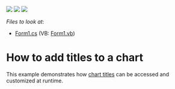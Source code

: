 <!-- default badges list -->
![](https://img.shields.io/endpoint?url=https://codecentral.devexpress.com/api/v1/VersionRange/128572625/14.2.3%2B)
[![](https://img.shields.io/badge/Open_in_DevExpress_Support_Center-FF7200?style=flat-square&logo=DevExpress&logoColor=white)](https://supportcenter.devexpress.com/ticket/details/E1375)
[![](https://img.shields.io/badge/📖_How_to_use_DevExpress_Examples-e9f6fc?style=flat-square)](https://docs.devexpress.com/GeneralInformation/403183)
<!-- default badges end -->
<!-- default file list -->
*Files to look at*:

* [Form1.cs](./CS/Form1.cs) (VB: [Form1.vb](./VB/Form1.vb))
<!-- default file list end -->
# How to add titles to a chart


<p>This example demonstrates how <a href="http://devexpress.com/Help/Content.aspx?help=XtraCharts&document=CustomDocument5793.htm">chart titles</a> can be accessed and customized at runtime.</p>

<br/>


